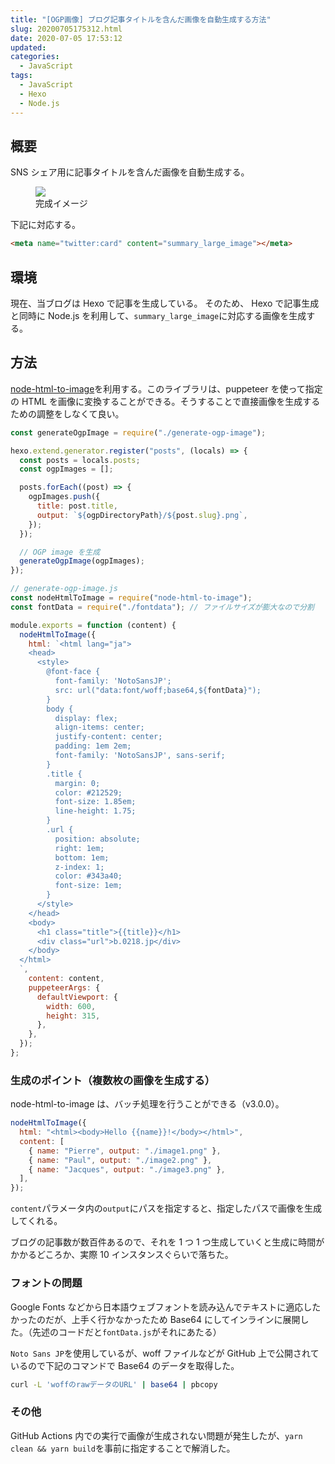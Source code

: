 ```yaml
---
title: "[OGP画像] ブログ記事タイトルを含んだ画像を自動生成する方法"
slug: 20200705175312.html
date: 2020-07-05 17:53:12
updated:
categories:
  - JavaScript
tags:
  - JavaScript
  - Hexo
  - Node.js
---
```


## 概要

SNS シェア用に記事タイトルを含んだ画像を自動生成する。

<figure>
  <img src="https://user-images.githubusercontent.com/3617124/86533581-21287100-bf0d-11ea-92f4-74eb05f7fa52.png">
  <figcaption>完成イメージ</figcaption>
</figure>

下記に対応する。

```html
<meta name="twitter:card" content="summary_large_image"></meta>
```

## 環境

現在、当ブログは Hexo で記事を生成している。
そのため、 Hexo で記事生成と同時に Node.js を利用して、`summary_large_image`に対応する画像を生成する。

## 方法

[node-html-to-image](https://www.npmjs.com/package/node-html-to-image)を利用する。このライブラリは、puppeteer を使って指定の HTML を画像に変換することができる。そうすることで直接画像を生成するための調整をしなくて良い。

```js
const generateOgpImage = require("./generate-ogp-image");

hexo.extend.generator.register("posts", (locals) => {
  const posts = locals.posts;
  const ogpImages = [];

  posts.forEach((post) => {
    ogpImages.push({
      title: post.title,
      output: `${ogpDirectoryPath}/${post.slug}.png`,
    });
  });

  // OGP image を生成
  generateOgpImage(ogpImages);
});
```

```js
// generate-ogp-image.js
const nodeHtmlToImage = require("node-html-to-image");
const fontData = require("./fontdata"); // ファイルサイズが膨大なので分割

module.exports = function (content) {
  nodeHtmlToImage({
    html: `<html lang="ja">
    <head>
      <style>
        @font-face {
          font-family: 'NotoSansJP';
          src: url("data:font/woff;base64,${fontData}");
        }
        body {
          display: flex;
          align-items: center;
          justify-content: center;
          padding: 1em 2em;
          font-family: 'NotoSansJP', sans-serif;
        }
        .title {
          margin: 0;
          color: #212529;
          font-size: 1.85em;
          line-height: 1.75;
        }
        .url {
          position: absolute;
          right: 1em;
          bottom: 1em;
          z-index: 1;
          color: #343a40;
          font-size: 1em;
        }
      </style>
    </head>
    <body>
      <h1 class="title">{{title}}</h1>
      <div class="url">b.0218.jp</div>
    </body>
  </html>
  `,
    content: content,
    puppeteerArgs: {
      defaultViewport: {
        width: 600,
        height: 315,
      },
    },
  });
};
```

### 生成のポイント（複数枚の画像を生成する）

node-html-to-image は、バッチ処理を行うことができる（v3.0.0）。

```js
nodeHtmlToImage({
  html: "<html><body>Hello {{name}}!</body></html>",
  content: [
    { name: "Pierre", output: "./image1.png" },
    { name: "Paul", output: "./image2.png" },
    { name: "Jacques", output: "./image3.png" },
  ],
});
```

`content`パラメータ内の`output`にパスを指定すると、指定したパスで画像を生成してくれる。

ブログの記事数が数百件あるので、それを 1 つ 1 つ生成していくと生成に時間がかかるどころか、実際 10 インスタンスぐらいで落ちた。

### フォントの問題

Google Fonts などから日本語ウェブフォントを読み込んでテキストに適応したかったのだが、上手く行かなかったため Base64 にしてインラインに展開した。（先述のコードだと`fontData.js`がそれにあたる）

`Noto Sans JP`を使用しているが、woff ファイルなどが GitHub 上で公開されているので下記のコマンドで Base64 のデータを取得した。

```bash
curl -L 'woffのrawデータのURL' | base64 | pbcopy
```

### その他

GitHub Actions 内での実行で画像が生成されない問題が発生したが、`yarn clean && yarn build`を事前に指定することで解消した。
